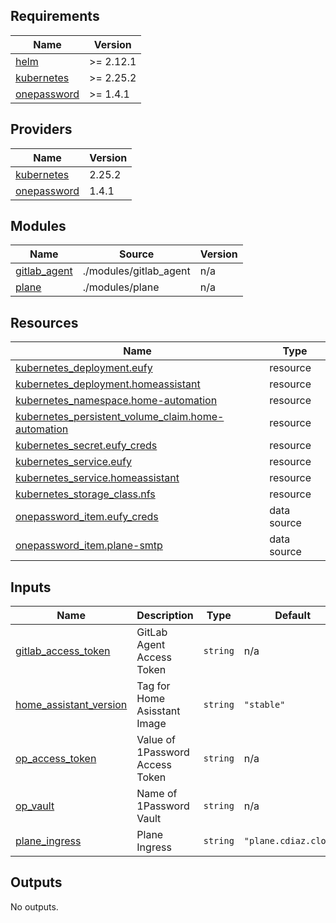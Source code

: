 ## Requirements

| Name | Version |
|------|---------|
| <a name="requirement_helm"></a> [helm](#requirement\_helm) | >= 2.12.1 |
| <a name="requirement_kubernetes"></a> [kubernetes](#requirement\_kubernetes) | >= 2.25.2 |
| <a name="requirement_onepassword"></a> [onepassword](#requirement\_onepassword) | >= 1.4.1 |

## Providers

| Name | Version |
|------|---------|
| <a name="provider_kubernetes"></a> [kubernetes](#provider\_kubernetes) | 2.25.2 |
| <a name="provider_onepassword"></a> [onepassword](#provider\_onepassword) | 1.4.1 |

## Modules

| Name | Source | Version |
|------|--------|---------|
| <a name="module_gitlab_agent"></a> [gitlab\_agent](#module\_gitlab\_agent) | ./modules/gitlab_agent | n/a |
| <a name="module_plane"></a> [plane](#module\_plane) | ./modules/plane | n/a |

## Resources

| Name | Type |
|------|------|
| [kubernetes_deployment.eufy](https://registry.terraform.io/providers/hashicorp/kubernetes/latest/docs/resources/deployment) | resource |
| [kubernetes_deployment.homeassistant](https://registry.terraform.io/providers/hashicorp/kubernetes/latest/docs/resources/deployment) | resource |
| [kubernetes_namespace.home-automation](https://registry.terraform.io/providers/hashicorp/kubernetes/latest/docs/resources/namespace) | resource |
| [kubernetes_persistent_volume_claim.home-automation](https://registry.terraform.io/providers/hashicorp/kubernetes/latest/docs/resources/persistent_volume_claim) | resource |
| [kubernetes_secret.eufy_creds](https://registry.terraform.io/providers/hashicorp/kubernetes/latest/docs/resources/secret) | resource |
| [kubernetes_service.eufy](https://registry.terraform.io/providers/hashicorp/kubernetes/latest/docs/resources/service) | resource |
| [kubernetes_service.homeassistant](https://registry.terraform.io/providers/hashicorp/kubernetes/latest/docs/resources/service) | resource |
| [kubernetes_storage_class.nfs](https://registry.terraform.io/providers/hashicorp/kubernetes/latest/docs/resources/storage_class) | resource |
| [onepassword_item.eufy_creds](https://registry.terraform.io/providers/1Password/onepassword/latest/docs/data-sources/item) | data source |
| [onepassword_item.plane-smtp](https://registry.terraform.io/providers/1Password/onepassword/latest/docs/data-sources/item) | data source |

## Inputs

| Name | Description | Type | Default | Required |
|------|-------------|------|---------|:--------:|
| <a name="input_gitlab_access_token"></a> [gitlab\_access\_token](#input\_gitlab\_access\_token) | GitLab Agent Access Token | `string` | n/a | yes |
| <a name="input_home_assistant_version"></a> [home\_assistant\_version](#input\_home\_assistant\_version) | Tag for Home Asisstant Image | `string` | `"stable"` | no |
| <a name="input_op_access_token"></a> [op\_access\_token](#input\_op\_access\_token) | Value of 1Password Access Token | `string` | n/a | yes |
| <a name="input_op_vault"></a> [op\_vault](#input\_op\_vault) | Name of 1Password Vault | `string` | n/a | yes |
| <a name="input_plane_ingress"></a> [plane\_ingress](#input\_plane\_ingress) | Plane Ingress | `string` | `"plane.cdiaz.cloud"` | no |

## Outputs

No outputs.
